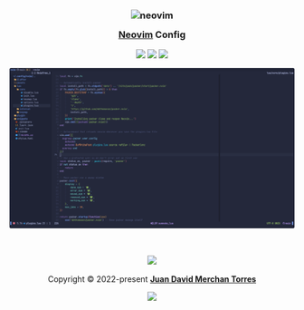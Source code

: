<h3 align="center">
  <img
    src="https://upload.wikimedia.org/wikipedia/commons/thumb/3/3a/Neovim-mark.svg/1200px-Neovim-mark.svg.png"
    width="80"
    alt="neovim"
  />
  <br />
  <img
    src="https://raw.githubusercontent.com/catppuccin/catppuccin/main/assets/misc/transparent.png"
    height="30"
    width="0px"
  />
  <a href="https://github.com/neovim/neovim">Neovim</a> Config
  <img
    src="https://raw.githubusercontent.com/catppuccin/catppuccin/main/assets/misc/transparent.png"
    height="30"
    width="0px"
  />
</h3>

<p align="center">
  <a href="https://github.com/NikolaM-Dev/nvim/stargazers"
    ><img
      src="https://img.shields.io/github/stars/NikolaM-Dev/nvim?colorA=363a4f&colorB=b7bdf8&style=for-the-badge"
  /></a>
  <a href="https://github.com/NikolaM-Dev/nvim/issues"
    ><img
      src="https://img.shields.io/github/issues/NikolaM-Dev/nvim?colorA=363a4f&colorB=ff9e64&style=for-the-badge"
  /></a>
  <a href="https://github.com/NikolaM-Dev/nvim/contributors"
    ><img
      src="https://img.shields.io/github/contributors/NikolaM-Dev/nvim?colorA=363a4f&colorB=9ece6a&style=for-the-badge"
  /></a>
</p>

<p align="center">
  <img src="./assets/demo.02-10-22.png" />
</p>

&nbsp;

<p align="center">
  <img
    src="https://raw.githubusercontent.com/catppuccin/catppuccin/main/assets/footers/gray0_ctp_on_line.svg?sanitize=true"
  />
</p>
<p align="center">
  Copyright &copy; 2022-present
  <a href="https://github.com/NikolaM-Dev" target="_blank"
    ><strong>Juan David Merchan Torres</strong>
  </a>
</p>
<p align="center">
  <a href="https://github.com/NikolaM-Dev/nvim/blob/main/LICENSE">
    <img
      src="https://img.shields.io/static/v1.svg?style=for-the-badge&label=License&message=MIT&logoColor=d9e0ee&colorA=363a4f&colorB=b7bdf8"
  /></a>
</p>
